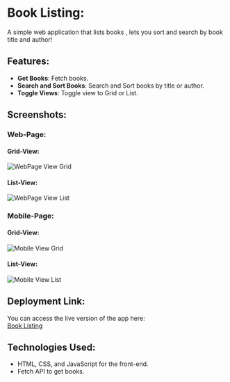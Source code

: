 # Book Listing:

A simple web application that lists books , lets you sort and search by book title and author!

## Features:

- **Get Books**: Fetch books.
- **Search and Sort Books**: Search and Sort books by title or author.
- **Toggle Views**: Toggle view to Grid or List.

## Screenshots:

### Web-Page:

#### Grid-View:

![WebPage View Grid](./screenshots/web.png)

#### List-View:

![WebPage View List](./screenshots/web-2.png)

### Mobile-Page:

#### Grid-View:

![Mobile View Grid](./screenshots/mobile.png)

#### List-View:

![Mobile View List](./screenshots/mobile-2.png)

## Deployment Link:

You can access the live version of the app here:  
[Book Listing](https://boook-listing.netlify.app/)

## Technologies Used:

- HTML, CSS, and JavaScript for the front-end.
- Fetch API to get books.
